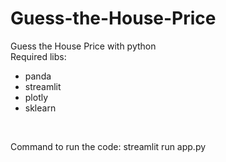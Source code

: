 # Guess-the-House-Price
Guess the House Price with python
<br>
Required libs:

* panda
* streamlit
* plotly
* sklearn
<br>

Command to run the code: streamlit run app.py
